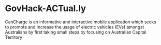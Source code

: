 # GovHack-ACTual.ly
CanCharge is an informative and interactive mobile application which seeks to promote and increase the usage of electric vehicles (EVs) amongst Australians by first taking small steps by focusing on Australian Capital Territory
